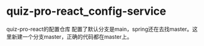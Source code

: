 # quiz-pro-react_config-service
quiz-pro-react的配置仓库
配置了默认分支是main，spring还在去找master。这里新建一个分支master，正确的代码都在master上。
